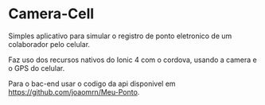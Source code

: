 # Camera-Cell
Simples aplicativo para simular o registro de ponto eletronico de um colaborador pelo celular.

Faz uso dos recursos nativos do Ionic 4 com o cordova, usando a camera e o GPS do celular.

Para o bac-end usar o codigo da api disponivel em https://github.com/joaomrn/Meu-Ponto.

